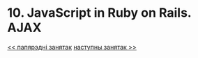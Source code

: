 # 10. JavaScript in Ruby on Rails. AJAX


[<< папярэдні занятак](9_lecture.md)
[наступны занятак >>](11_lecture.md)
